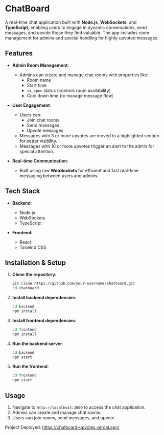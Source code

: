 # ChatBoard

A real-time chat application built with **Node.js**, **WebSockets**, and **TypeScript**, enabling users to engage in dynamic conversations, send messages, and upvote those they find valuable. The app includes room management for admins and special handling for highly-upvoted messages.

## Features

- **Admin Room Management**: 
  - Admins can create and manage chat rooms with properties like:
    - Room name
    - Start time
    - `is_open` status (controls room availability)
    - Cool down time (to manage message flow)
  
- **User Engagement**:
  - Users can:
    - Join chat rooms
    - Send messages
    - Upvote messages
  - Messages with 3 or more upvotes are moved to a highlighted section for better visibility.
  - Messages with 10 or more upvotes trigger an alert to the admin for special attention.

- **Real-time Communication**:
  - Built using raw **WebSockets** for efficient and fast real-time messaging between users and admins.

## Tech Stack

- **Backend**: 
  - Node.js
  - WebSockets
  - TypeScript

- **Frontend**: 
  - React
  - Tailwind CSS

## Installation & Setup

1. **Clone the repository**:
    ```bash
    git clone https://github.com/your-username/chatboard.git
    cd chatboard
    ```

2. **Install backend dependencies**:
    ```bash
    cd backend
    npm install
    ```

3. **Install frontend dependencies**:
    ```bash
    cd frontend
    npm install
    ```

4. **Run the backend server**:
    ```bash
    cd backend
    npm start
    ```

5. **Run the frontend**:
    ```bash
    cd frontend
    npm start
    ```

## Usage

1. Navigate to `http://localhost:3000` to access the chat application.
2. Admins can create and manage chat rooms.
3. Users can join rooms, send messages, and upvote.


Project Deployed: https://chatboard-upvotes.vercel.app/